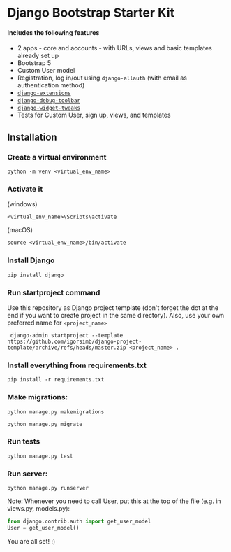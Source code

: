 # Django Bootstrap Starter Kit

#### Includes the following features
- 2 apps - core and accounts - with URLs, views and basic templates already set up
- Bootstrap 5
- Custom User model 
- Registration, log in/out using `django-allauth` (with email as authentication method)
- [`django-extensions`](https://django-extensions.readthedocs.io/en/latest/)
- [`django-debug-toolbar`](https://django-debug-toolbar.readthedocs.io/en/latest/)
- [`django-widget-tweaks`](https://pypi.org/project/django-widget-tweaks/)
- Tests for Custom User, sign up, views, and templates

## Installation

### Create a virtual environment
```shell
python -m venv <virtual_env_name>
```

### Activate it

(windows)
```shell
<virtual_env_name>\Scripts\activate
```

(macOS)
```shell
source <virtual_env_name>/bin/activate
```

### Install Django
```shell
pip install django
```

### Run startproject command
Use this repository as Django project template (don't forget the dot at the end if you want to create project in the same directory). Also, use your own preferred name for `<project_name>`

```shell
 django-admin startproject --template https://github.com/igorsimb/django-project-template/archive/refs/heads/master.zip <project_name> .
```

### Install everything from requirements.txt
```shell
pip install -r requirements.txt
```

### Make migrations:

```shell
python manage.py makemigrations
```

```shell
python manage.py migrate
```

### Run tests
```shell
python manage.py test
```

### Run server:

```shell
python manage.py runserver
```

Note:
Whenever you need to call User, put this at the top of the file (e.g. in views.py, models.py):
```python
from django.contrib.auth import get_user_model
User = get_user_model()
```

You are all set! :)